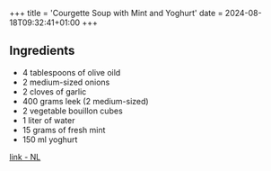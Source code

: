 +++
title = 'Courgette Soup with Mint and Yoghurt'
date = 2024-08-18T09:32:41+01:00
+++

## Ingredients

- 4 tablespoons of olive oild
- 2 medium-sized onions
- 2 cloves of garlic
- 400 grams leek (2 medium-sized)
- 2 vegetable bouillon cubes
- 1 liter of water
- 15 grams of fresh mint
- 150 ml yoghurt

[link - NL](https://www.ah.nl/allerhande/recept/R-R1197020/gegrilde-courgettesoep-met-munt-en-yoghurt)
